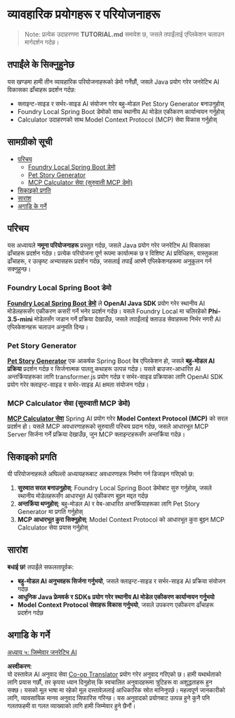<!--
CO_OP_TRANSLATOR_METADATA:
{
  "original_hash": "da1b6d87b8a73306b29f9a1bdd681221",
  "translation_date": "2025-07-21T18:10:49+00:00",
  "source_file": "04-PracticalSamples/README.md",
  "language_code": "ne"
}
-->
# व्यावहारिक प्रयोगहरू र परियोजनाहरू

> Note: प्रत्येक उदाहरणमा **TUTORIAL.md** समावेश छ, जसले तपाईंलाई एप्लिकेशन चलाउन मार्गदर्शन गर्दछ।

## तपाईंले के सिक्नुहुनेछ
यस खण्डमा हामी तीन व्यावहारिक परियोजनाहरूको डेमो गर्नेछौं, जसले Java प्रयोग गरेर जनरेटिभ AI विकासका ढाँचाहरू प्रदर्शन गर्दछ:
- क्लाइन्ट-साइड र सर्भर-साइड AI संयोजन गरेर बहु-मोडल Pet Story Generator बनाउनुहोस्
- Foundry Local Spring Boot डेमोको साथ स्थानीय AI मोडेल एकीकरण कार्यान्वयन गर्नुहोस्
- Calculator उदाहरणको साथ Model Context Protocol (MCP) सेवा विकास गर्नुहोस्

## सामग्रीको सूची

- [परिचय](../../../04-PracticalSamples)
  - [Foundry Local Spring Boot डेमो](../../../04-PracticalSamples)
  - [Pet Story Generator](../../../04-PracticalSamples)
  - [MCP Calculator सेवा (सुरुवाती MCP डेमो)](../../../04-PracticalSamples)
- [सिकाइको प्रगति](../../../04-PracticalSamples)
- [सारांश](../../../04-PracticalSamples)
- [अगाडि के गर्ने](../../../04-PracticalSamples)

## परिचय

यस अध्यायले **नमूना परियोजनाहरू** प्रस्तुत गर्दछ, जसले Java प्रयोग गरेर जनरेटिभ AI विकासका ढाँचाहरू प्रदर्शन गर्दछ। प्रत्येक परियोजना पूर्ण रूपमा कार्यात्मक छ र विशिष्ट AI प्रविधिहरू, वास्तुकला ढाँचाहरू, र उत्कृष्ट अभ्यासहरू प्रदर्शन गर्दछ, जसलाई तपाईं आफ्नै एप्लिकेशनहरूमा अनुकूलन गर्न सक्नुहुन्छ।

### Foundry Local Spring Boot डेमो

**[Foundry Local Spring Boot डेमो](foundrylocal/README.md)** ले **OpenAI Java SDK** प्रयोग गरेर स्थानीय AI मोडेलहरूसँग एकीकरण कसरी गर्ने भनेर प्रदर्शन गर्दछ। यसले Foundry Local मा चलिरहेको **Phi-3.5-mini** मोडेलसँग जडान गर्ने प्रक्रिया देखाउँछ, जसले तपाईंलाई क्लाउड सेवाहरूमा निर्भर नगरी AI एप्लिकेशनहरू चलाउन अनुमति दिन्छ।

### Pet Story Generator

**[Pet Story Generator](petstory/README.md)** एक आकर्षक Spring Boot वेब एप्लिकेशन हो, जसले **बहु-मोडल AI प्रक्रिया** प्रदर्शन गर्दछ र सिर्जनात्मक पालतू कथाहरू उत्पन्न गर्दछ। यसले ब्राउजर-आधारित AI अन्तर्क्रियाहरूका लागि transformer.js प्रयोग गर्दछ र सर्भर-साइड प्रक्रियाका लागि OpenAI SDK प्रयोग गरेर क्लाइन्ट-साइड र सर्भर-साइड AI क्षमता संयोजन गर्दछ।

### MCP Calculator सेवा (सुरुवाती MCP डेमो)

**[MCP Calculator सेवा](mcp/calculator/README.md)** Spring AI प्रयोग गरेर **Model Context Protocol (MCP)** को सरल प्रदर्शन हो। यसले MCP अवधारणाहरूको सुरुवाती परिचय प्रदान गर्दछ, जसले आधारभूत MCP Server सिर्जना गर्ने प्रक्रिया देखाउँछ, जुन MCP क्लाइन्टहरूसँग अन्तर्क्रिया गर्दछ।

## सिकाइको प्रगति

यी परियोजनाहरूले अघिल्लो अध्यायहरूबाट अवधारणाहरू निर्माण गर्न डिजाइन गरिएको छ:

1. **सुरुवात सरल बनाउनुहोस्**: Foundry Local Spring Boot डेमोबाट सुरु गर्नुहोस्, जसले स्थानीय मोडेलहरूसँग आधारभूत AI एकीकरण बुझ्न मद्दत गर्दछ
2. **अन्तर्क्रिया थप्नुहोस्**: बहु-मोडल AI र वेब-आधारित अन्तर्क्रियाहरूका लागि Pet Story Generator मा प्रगति गर्नुहोस्
3. **MCP आधारभूत कुरा सिक्नुहोस्**: Model Context Protocol को आधारभूत कुरा बुझ्न MCP Calculator सेवा प्रयास गर्नुहोस्

## सारांश

**बधाई छ!** तपाईंले सफलतापूर्वक:

- **बहु-मोडल AI अनुभवहरू सिर्जना गर्नुभयो**, जसले क्लाइन्ट-साइड र सर्भर-साइड AI प्रक्रिया संयोजन गर्दछ
- **आधुनिक Java फ्रेमवर्क र SDKs प्रयोग गरेर स्थानीय AI मोडेल एकीकरण कार्यान्वयन गर्नुभयो**
- **Model Context Protocol सेवाहरू विकास गर्नुभयो**, जसले उपकरण एकीकरण ढाँचाहरू प्रदर्शन गर्दछ

## अगाडि के गर्ने

[अध्याय ५: जिम्मेवार जनरेटिभ AI](../05-ResponsibleGenAI/README.md)

**अस्वीकरण**:  
यो दस्तावेज़ AI अनुवाद सेवा [Co-op Translator](https://github.com/Azure/co-op-translator) प्रयोग गरेर अनुवाद गरिएको छ। हामी यथार्थताको लागि प्रयास गर्छौं, तर कृपया ध्यान दिनुहोस् कि स्वचालित अनुवादहरूमा त्रुटिहरू वा अशुद्धताहरू हुन सक्छ। यसको मूल भाषा मा रहेको मूल दस्तावेज़लाई आधिकारिक स्रोत मानिनुपर्छ। महत्वपूर्ण जानकारीको लागि, व्यावसायिक मानव अनुवाद सिफारिस गरिन्छ। यस अनुवादको प्रयोगबाट उत्पन्न हुने कुनै पनि गलतफहमी वा गलत व्याख्याको लागि हामी जिम्मेवार हुने छैनौं।